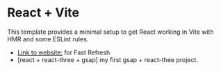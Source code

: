 # React + Vite

This template provides a minimal setup to get React working in Vite with HMR and some ESLint rules.


-  [Link to website:](https://babeljs.io/) for Fast Refresh
- [react + react-three + gsap] my first gsap + react-thee project.
